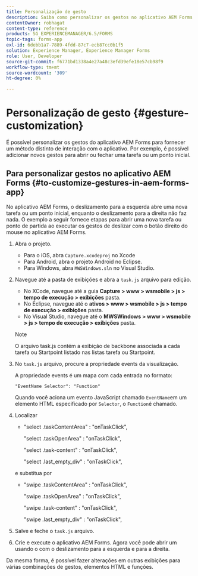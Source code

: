 ```yaml
---
title: Personalização de gesto
description: Saiba como personalizar os gestos no aplicativo AEM Forms. É possível personalizar os gestos para fornecer um método distinto de interação com o aplicativo.
contentOwner: robhagat
content-type: reference
products: SG_EXPERIENCEMANAGER/6.5/FORMS
topic-tags: forms-app
exl-id: 6debb1a7-7889-4fdd-87c7-ecb87cc0b1f5
solution: Experience Manager, Experience Manager Forms
role: User, Developer
source-git-commit: f6771bd1338a4e27a48c3efd39efe18e57cb98f9
workflow-type: tm+mt
source-wordcount: '309'
ht-degree: 0%

---
```


# Personalização de gesto {#gesture-customization}

É possível personalizar os gestos do aplicativo AEM Forms para fornecer um método distinto de interação com o aplicativo. Por exemplo, é possível adicionar novos gestos para abrir ou fechar uma tarefa ou um ponto inicial.

## Para personalizar gestos no aplicativo AEM Forms {#to-customize-gestures-in-aem-forms-app}

No aplicativo AEM Forms, o deslizamento para a esquerda abre uma nova tarefa ou um ponto inicial, enquanto o deslizamento para a direita não faz nada. O exemplo a seguir fornece etapas para abrir uma nova tarefa ou ponto de partida ao executar os gestos de deslizar com o botão direito do mouse no aplicativo AEM Forms.

1. Abra o projeto.

   * Para o iOS, abra `Capture.xcodeproj` no Xcode
   * Para Android, abra o projeto Android no Eclipse.
   * Para Windows, abra `MWSWindows.sln` no Visual Studio.

1. Navegue até a pasta de exibições e abra a `task.js` arquivo para edição.

   * No XCode, navegue até a guia **Capture > www > wsmobile > js > tempo de execução > exibições** pasta.
   * No Eclipse, navegue até o **ativos > www > wsmobile > js > tempo de execução > exibições** pasta.
   * No Visual Studio, navegue até o **MWSWindows > www > wsmobile > js > tempo de execução > exibições** pasta.

   >[!NOTE]
   >
   >O arquivo task.js contém a exibição de backbone associada a cada tarefa ou Startpoint listado nas listas tarefa ou Startpoint.

1. No `task.js` arquivo, procure a propriedade events da visualização.

   A propriedade events é um mapa com cada entrada no formato:

   `"EventName Selector": "Function"`

   Quando você aciona um evento JavaScript chamado `EventName`em um elemento HTML especificado por `Selector`, o `Function`é chamado.

1. Localizar

   * &quot;select .taskContentArea&quot; : &quot;onTaskClick&quot;,

     &quot;select .taskOpenArea&quot; : &quot;onTaskClick&quot;,

     &quot;select .task-content&quot; : &quot;onTaskClick&quot;,

     &quot;select .last_empty_div&quot; : &quot;onTaskClick&quot;,

   e substitua por

   * &quot;swipe .taskContentArea&quot; : &quot;onTaskClick&quot;,

     &quot;swipe .taskOpenArea&quot; : &quot;onTaskClick&quot;,

     &quot;swipe .task-content&quot; : &quot;onTaskClick&quot;,

     &quot;swipe .last_empty_div&quot; : &quot;onTaskClick&quot;,

1. Salve e feche o `task.js` arquivo.
1. Crie e execute o aplicativo AEM Forms. Agora você pode abrir um usando o com o deslizamento para a esquerda e para a direita.

Da mesma forma, é possível fazer alterações em outras exibições para várias combinações de gestos, elementos HTML e funções.
